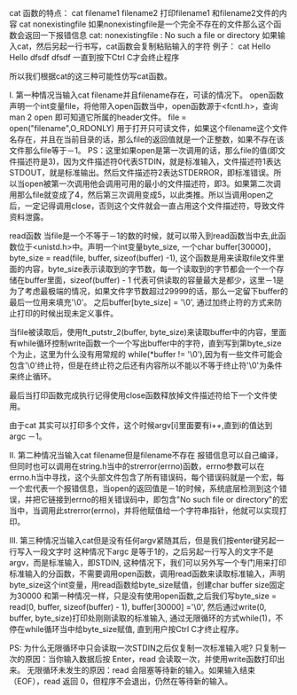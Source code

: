 cat 函数的特点：
cat filename1 filename2
打印filename1 和filename2文件的内容
cat nonexistingfile
如果nonexistingfile是一个完全不存在的文件那么这个函数会返回一下报错信息
cat: nonexistingfile : No such a file or directory
如果输入cat，然后另起一行书写，cat函数会复制粘贴输入的字符
例子：
cat
Hello
Hello
dfsdf
dfsdf
一直到按下Ctrl C才会终止程序

所以我们根据cat的这三种可能性仿写cat函数。

I. 第一种情况当输入cat filename并且filename存在，可读的情况下。
open函数
声明一个int变量file，将他带入open函数当中，open函数源于<fcntl.h>，查询man 2 open 即可知道它所属的header文件。
file = open("filename",O_RDONLY) 用于打开只可读文件，如果这个filename这个文件名存在，并且在当前目录的话，那么file的返回值就是一个正整数，如果不存在该文件那么file等于－1。
PS：这里如果open是第一次调用的话，那么file的值(即文件描述符是3)，因为文件描述符0代表STDIN，就是标准输入，文件描述符1表达STDOUT，就是标准输出。然后文件描述符2表达STDERROR，即标准错误。所以当open被第一次调用他会调用可用的最小的文件描述符，即3。如果第二次调用那么file就变成了4，然后第三次调用变成5，以此类推。所以当调用open之后，一定记得调用close，否则这个文件就会一直占用这个文件描述符，导致文件资料泄露。

read函数
当file是一个不等于－1的数的时候，就可以带入到read函数当中去,此函数位于<unistd.h>中。声明一个int变量byte_size, 一个char buffer[30000]，byte_size = read(file, buffer, sizeof(buffer) -1), 这个函数是用来读取file文件里面的内容，byte_size表示读取到的字节数，每一个读取到的字节都会一个一个存储在buffer里面，sizeof(buffer) - 1 代表可供读取的容量最大是都少，这里－1是为了考虑最极端的情况，如果文件字节数超过29999的话，那么一定留下buffer的最后一位用来填充'\0'。
之后buffer[byte_size] = '\0', 通过加终止符的方式来防止打印的时候出现未定义事件。

当file被读取后，使用ft_putstr_2(buffer, byte_size)来读取buffer中的内容，里面有while循环控制write函数一个一个写出buffer中的字符，直到写到第byte_size个为止，这里为什么没有用常规的 while(*buffer != '\0'),因为有一些文件可能会包含'\0'终止符，但是在终止符之后还有内容所以不能以不等于终止符'\0'为条件来终止循环。

最后当打印函数完成执行记得使用close函数释放掉文件描述符给下一个文件使用。

由于cat 其实可以打印多个文件，这个时候argv[i]里面要有i++,直到i的值达到argc －1。


II. 第二种情况当输入cat filename但是filename不存在
报错信息可以自己编译，但同时也可以调用在string.h当中的strerror(errno)函数，errno参数可以在errno.h当中寻找，这个头部文件包含了所有错误码，每个错误码就是一个宏，每一个宏代表一个报错信息，当open的返回值是－1的时候，系统底层检测到这个错误，并把它链接到errno的相关错误码中，即包含"No such file or directory"的宏当中，当调用此strerror(errno)，并将他赋值给一个字符串指针，他就可以实现打印。

III. 第三种情况当输入cat但是没有任何argv紧随其后，但是我们按enter键另起一行写入一段文字时
这种情况下argc 是等于1的，之后另起一行写入的文字不是argv，而是标准输入，即STDIN, 这种情况下，我们可以另外写一个专门用来打印标准输入的分函数，不需要调用open函数，调用read函数来读取标准输入，声明byte_size这个int变量，用read函数给byte_size赋值，创建char buffer size固定为30000 和第一种情况一样，只是没有使用open函数,之后我们写byte_size = read(0, buffer, sizeof(buffer) - 1), buffer[30000] ='\0', 然后通过write(0, buffer, byte_size)打印处刚刚读取的标准输入, 通过无限循环的方式while(1)，不停在while循环当中给byte_size赋值, 直到用户按Ctrl C才终止程序。

PS: 为什么无限循环中只会读取一次STDIN之后仅复制一次标准输入呢?
只复制一次的原因：当你输入数据后按 Enter，read 会读取一次，并使用write函数打印出来。
无限循环未发生的原因：read 会阻塞等待新的输入。如果输入结束（EOF），read 返回 0，但程序不会退出，仍然在等待新的输入。
 
